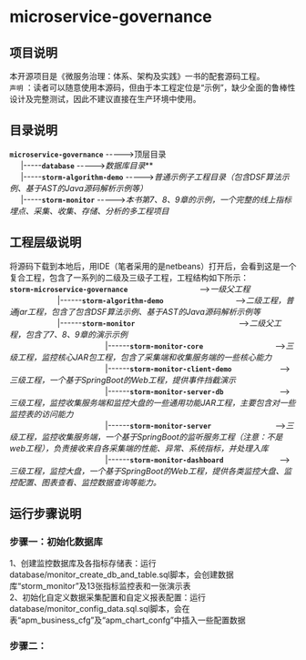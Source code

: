 # microservice-governance
## 项目说明
本开源项目是《微服务治理：体系、架构及实践》一书的配套源码工程。
<br>
`声明` ：读者可以随意使用本源码，但由于本工程定位是“示例”，缺少全面的鲁棒性设计及完整测试，因此不建议直接在生产环境中使用。
## 目录说明
**`microservice-governance`**                      ----->顶层目录<br>
&nbsp;&nbsp;&nbsp;&nbsp;       |-----**`database`**                        ----->*数据库目录***<br>
&nbsp;&nbsp;&nbsp;&nbsp;       |-----**`storm-algorithm-demo`**            ----->*普通示例子工程目录（包含DSF算法示例、基于AST的Java源码解析示例等）*<br>
&nbsp;&nbsp;&nbsp;&nbsp;       |-----**`storm-monitor`**                   ----->*本书第7、8、9章的示例，一个完整的线上指标埋点、采集、收集、存储、分析的多工程项目* 
## 工程层级说明
将源码下载到本地后，用IDE（笔者采用的是netbeans）打开后，会看到这是一个复合工程，包含了一系列的二级及三级子工程，工程结构如下所示：<br>
**`storm-microservice-governance`**　　　　　　　　　-->*一级父工程*<br>
　　　　　　|------**`storm-algorithm-demo`**　　　　　　　　　-->*二级工程，普通jar工程，包含了包含DSF算法示例、基于AST的Java源码解析示例等*<br>
　　　　　　|------**`storm-monitor`**　　　　　　　　　　　　　-->*二级父工程，包含了7、8、9章的演示示例*<br>
　　　　　　　　　　　　|------**`storm-monitor-core`**　　　　　　　　　-->*三级工程，监控核心JAR包工程，包含了采集端和收集服务端的一些核心能力*<br>
　　　　　　　　　　　　|------**`storm-monitor-client-demo`**　　　　　　-->*三级工程，一个基于SpringBoot的Web工程，提供事件挡截演示*<br>
　　　　　　　　　　　　|------**`storm-monitor-server-db`**　　　　　　　-->*三级工程，监控收集服务端和监控大盘的一些通用功能JAR工程，主要包含对一些监控表的访问能力*<br>
　　　　　　　　　　　　|------**`storm-monitor-server`**　　　　　　　　-->*三级工程，监控收集服务端，一个基于SpringBoot的监听服务工程（注意：不是web工程），负责接收来自各采集端的性能、异常、系统指标，并处理入库*<br>
　　　　　　　　　　　　|------**`storm-monitor-dashboard`**　　　　　　　-->*三级工程，监控大盘，一个基于SpringBoot的Web工程，提供各类监控大盘、监控配置、图表查看、监控数据查询等能力。*<br>
## 运行步骤说明
### 步骤一：初始化数据库
   1、创建监控数据库及各指标存储表：运行database/monitor_create_db_and_table.sql脚本，会创建数据库“storm_monitor”及13张指标监控表和一张演示表<br>
   2、初始化自定义数据采集配置和自定义报表配置：运行database/monitor_config_data.sql.sql脚本，会在表“apm_business_cfg”及“apm_chart_confg”中插入一些配置数据
### 步骤二：
